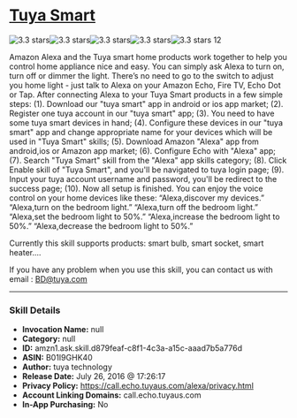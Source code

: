 # [Tuya Smart](http://alexa.amazon.com/#skills/amzn1.ask.skill.d879feaf-c8f1-4c3a-a15c-aaad7b5a776d)
![3.3 stars](../../images/ic_star_black_18dp_1x.png)![3.3 stars](../../images/ic_star_black_18dp_1x.png)![3.3 stars](../../images/ic_star_black_18dp_1x.png)![3.3 stars](../../images/ic_star_half_black_18dp_1x.png)![3.3 stars](../../images/ic_star_border_black_18dp_1x.png) 12

Amazon Alexa and the Tuya smart home products work together to help you control home appliance nice and easy.
You can simply ask Alexa to turn on, turn off or dimmer the light. 
There’s no need to go to the switch to adjust you home light - just talk to Alexa on your Amazon Echo, Fire TV, Echo Dot or Tap. 
After connecting Alexa to your Tuya Smart products in a few simple steps:
(1). Download our "tuya smart" app in android or ios app market;
(2). Register one tuya account in our "tuya smart" app;
(3). You need to have some tuya smart devices in hand;
(4). Configure these devices in our "tuya smart" app and change appropriate name for your devices which will be used in "Tuya Smart" skills;
(5). Download Amazon "Alexa" app from android,ios or Amazon app market;
(6). Configure Echo with "Alexa" app;
(7). Search "Tuya Smart" skill from the "Alexa" app skills category;
(8). Click Enable skill of "Tuya Smart", and you'll be navigated to tuya login page;
(9). Input your tuya account username and password, you'll be redirect to the success page;
(10). Now all setup is finished. 
You can enjoy the voice control on your home devices like these:
“Alexa,discover my devices.”
“Alexa,turn on the bedroom light.”
“Alexa,turn off the bedroom light.”
“Alexa,set the bedroom light to 50%.”
“Alexa,increase the bedroom light to 50%.”
“Alexa,decrease the bedroom light to 50%.”

Currently this skill supports products:
smart bulb,
smart socket, 
smart heater....

If you have any problem when you use this skill, you can contact us with email : BD@tuya.com

***

### Skill Details

* **Invocation Name:** null
* **Category:** null
* **ID:** amzn1.ask.skill.d879feaf-c8f1-4c3a-a15c-aaad7b5a776d
* **ASIN:** B01I9GHK40
* **Author:** tuya technology
* **Release Date:** July 26, 2016 @ 17:26:17
* **Privacy Policy:** https://call.echo.tuyaus.com/alexa/privacy.html
* **Account Linking Domains:** call.echo.tuyaus.com
* **In-App Purchasing:** No
